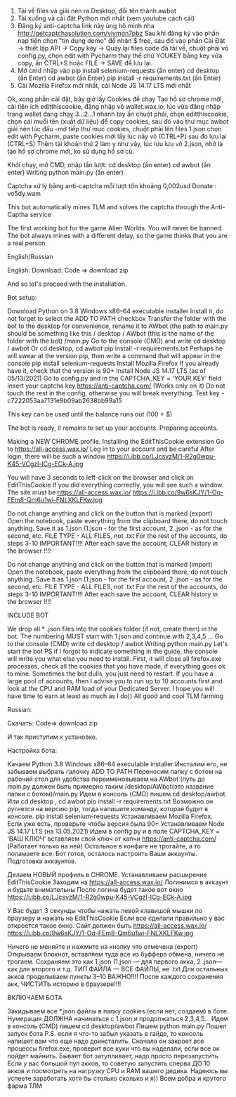 1. Tải về  files và giải nén ra Desktop, đổi tên thành awbot
2. Tải xuống và cài đặt Python mới nhất (xem youtube cách cài)
3. Đăng ký anti-captcha link này ủng hộ mình nha http://getcaptchasolution.com/viymgn7pbz
Sau khi đăng ký vào phần nạp tiền chọn "tín dụng demo" để nhận $ free, sau đó vào phần Cài Đặt -> thiết lập API -> Copy key -> Quay lại files code đã tải về, chuột phải vô config.py, chọn edit with Pycharm thay thế chữ YOUKEY bằng key vừa copy, ấn CTRL+S hoặc FILE -> SAVE để lưu lại.
4. Mở cmd nhập vào 
pip install selenium-requests       (ấn enter)
cd desktop        (ấn Enter)
cd awbot           (ấn Enter)
pip install -r requirements.txt    (ấn Enter)
5. Cài Mozilla Firefox mới nhất, cài Node JS 14.17 LTS mới nhất

Ok, xong phần cài đặt, bây giờ lấy Cookies để chạy
Tạo hồ sơ chrome mới, cài tiện ích editthiscookie, đặng nhập vô wallet.wax.io, lúc vừa đăng nhập trang wallet đang chạy 3...2...1 nhanh tay ấn chuột phải, chọn editthiscookie, chọn cái muổi tên (xuất dữ liệu) để copy cookies, sau đó vào thư mục awbot giải nén lúc đầu -mở tiếp thư mục cookies, chuột phải lên files 1.json chọn edit with Pycharm, paste cookies mới lấy lúc nãy vô (CTRL+P) sau đó lưu lại (CTRL+S)
Thêm tài khoản thứ 2 làm y như vậy, lúc lưu lưu vô 2.json, nhớ là tạo hồ  sơ chrome mới, ko sử dụng hồ sơ cũ.


Khởi chạy, mở CMD, nhập lần lượt:
cd desktop   (ấn enter)
cd awbot     (ấn enter)
Writing python main.py    (ấn enter)    .

Captcha xử lý bằng anti-captcha mỗi lượt tốn khoảng 0,002usd
Donate : vo5dy.wam



This bot automatically mines TLM and solves the captcha through the Anti-Captha service

The first working bot for the game Alien Worlds. You will never be banned. The bot always mines with a different delay, so the game thinks that you are a real person.

English/Russian

English: Download: Code => download zip

And so let's proceed with the installation.

Bot setup:

Download Python on 3.8 Windows x86–64 executable installer
Install it, do not forget to select the ADD TO PATH checkbox
Transfer the folder with the bot to the desktop for convenience, rename it to AWbot (the path to main.py should be something like this / desktop / AWbot (this is the name of the folder with the bot) /main.py
Go to the console (CMD) and write cd desktop / awbot Or cd desktop, cd awbot
pip install -r requirements.txt
Perhaps he will swear at the version pip, then write a command that will appear in the console
pip install selenium-requests
Install Mozilla Firefox If you already have it, check that the version is 90+
Install Node JS 14.17 LTS (as of 05/13/2021)
Go to config.py and in the CAPTCHA_KEY = 'YOUR KEY' field insert your captcha key https://anti-captcha.com/ (Works only on it) Do not touch the rest in the config, otherwise you will break everything.
Test key - c7222053aa7131e9b09ab2638bb99a15

This key can be used until the balance runs out (100 + $)

The bot is ready, it remains to set up your accounts.
Preparing accounts.

Making a NEW CHROME profile.
Installing the EditThisCookie extension
Go to https://all-access.wax.io/
Log in to your account and be careful
After login, there will be such a window
https://i.ibb.co/LJcsvzM/1-R2g0wpu-K45-VCgzl-ICg-ECk-A.jpg

You will have 3 seconds to left-click on the browser and click on EditThisCookie
If you did everything correctly, you will see such a window. The site must be https://all-access.wax.io/
https://i.ibb.co/9w6sKJY/1-Oq-FEm8-Qm6u1wi-FNLXKLFKw.jpg

Do not change anything and click on the button that is marked (export)
Open the notebook, paste everything from the clipboard there, do not touch anything.
Save it as 1.json (1.json - for the first account, 2 .json - as for the second, etc. FILE TYPE - ALL FILES, not .txt
For the rest of the accounts, do steps 3-10
IMPORTANT!!!! After each save the account, CLEAR history in the browser !!!!

Do not change anything and click on the button that is marked (import)
Open the notebook, paste everything from the clipboard there, do not touch anything.
Save it as 1.json (1.json - for the first account, 2 .json - as for the second, etc. FILE TYPE - ALL FILES, not .txt
For the rest of the accounts, do steps 3-10
IMPORTANT!!!! After each save the account, CLEAR history in the browser !!!!

INCLUDE BOT

We drop all * .json files into the cookies folder (if not, create them) in the bot. The numbering MUST start with 1.json and continue with 2,3,4,5 ... Go to the console (CMD) write cd desktop / awbot Writing python main.py Let's start the bot PS if I forgot to indicate something in the guide, the console will write you what else you need to install. First, it will close all firefox.exe processes, check all the cookies that you have made, if everything goes ok to mine. Sometimes the bot dulls, you just need to restart. If you have a large pool of accounts, then I advise you to run up to 10 accounts first and look at the CPU and RAM load of your Dedicated Server. I hope you will have time to earn at least as much as I do)) All good and cool TLM farming

Russian:

Скачать: Code=> download zip

И так приступим к установке.

Настройка бота:

Качаем Python 3.8 Windows x86–64 executable installer
Инсталим его, не забываем выбрать галочку ADD TO PATH
Переносим папку с ботом на рабочий стол для удобства переименовываем на AWbot (путь до main.py должен быть примерно таким /desktop/AWbot(это название папки с ботом)/main.py
Идем в консоль (CMD) пишем cd desktop/awbot. Или cd desktop , cd awbot
pip install -r requirements.txt
Возможно он ругнется на версию pip, тогда напишите команду, которая будет в консоле.
pip install selenium-requests
Устанавливаем Mozilla Firefox. Если уже есть, проверьте чтобы версия была 90+
Устанавливаем Node JS 14.17 LTS (на 13.05.2021)
Идем в config.py и в поле CAPTCHA_KEY = ‘ВАШ КЛЮЧ’ вставляем свой ключ от капчи https://anti-captcha.com/ (Работает только на ней) Остальное в конфиге не трогайте, а то поламаете все.
Бот готов, осталось настроить Ваши аккаунты.
Подготовка аккаунтов.

Делаем НОВЫЙ профиль в CHROME.
Устанавливаем расширение EditThisCookie
Заходим на https://all-access.wax.io/
Логинимся в аккаунт и будьте внимательны
После логина будет такое вот окно
https://i.ibb.co/LJcsvzM/1-R2g0wpu-K45-VCgzl-ICg-ECk-A.jpg

У Вас будет 3 секунды чтобы нажать левой клавишой мышки по браузеру и нажать на EditThisCookie
Если все сделали правильно у вас откроется такое окно. Сайт должен быть https://all-access.wax.io/
https://i.ibb.co/9w6sKJY/1-Oq-FEm8-Qm6u1wi-FNLXKLFKw.jpg

Ничего не меняйте и нажмите на кнопку что отмечена (export)
Открываем блокнот, вставляем туда все из буффера обмена, ничего не трогаем.
Сохраняем это как 1.json (1.json — для первого акка, 2 .json— как для второго и т.д. ТИП ФАЙЛА — ВСЕ ФАЙЛЫ, не .txt
Для остальных акков проделываем пункты 3–10
ВАЖНО!!!! После каждого сохранения акк, ЧИСТИТЬ историю в браузере!!!!

ВКЛЮЧАЕМ БОТА

Закидываем все *.json файлы в папку cookies (если нет, создаем) в боте. Нумерация ДОЛЖНА начинаться с 1.json и продолжаться 2,3,4,5… Идем в консоль (CMD) пишем cd desktop/awbot Пишем python main.py Пошел запуск бота P.S. если я что-то забыл указать в гайде, то консоль напишет вам что еще надо доинсталить. Сначала он закроет все процессы firefox.exe, проверит все куки что вы наделали, если все ок пойдет майнить. Бывает бот затупливает, надо просто перезапустить. Если у вас большой пул акков, то советую запустить сперва ДО 10 акков и посмотреть на нагрузку CPU и RAM вашего дедика. Надеюсь вы успеете заработать хотя бы столько сколько и я)) Всем добра и крутого фарма ТЛМ
